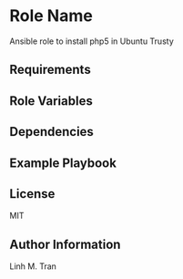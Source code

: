 Role Name
=========

Ansible role to install php5 in Ubuntu Trusty

Requirements
------------


Role Variables
--------------

Dependencies
------------

Example Playbook
----------------

License
-------

MIT

Author Information
------------------

Linh M. Tran
